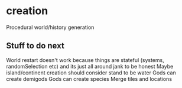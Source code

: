 # creation

Procedural world/history generation

## Stuff to do next

World restart doesn't work because things are stateful (systems, randomSelection etc) and its just all around jank to be honest
Maybe island/continent creation should consider stand to be water
Gods can create demigods
Gods can create species
Merge tiles and locations
